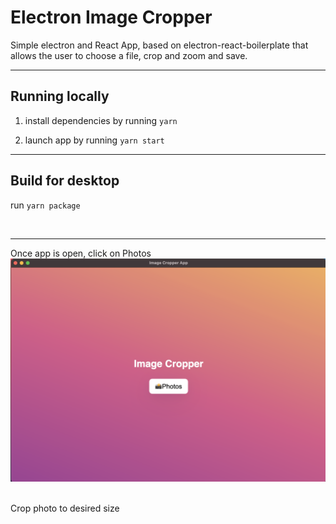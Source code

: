# Electron Image Cropper

Simple electron and React App, based on electron-react-boilerplate that allows the user to choose a file, crop and zoom and save.

---

## Running locally

1. install dependencies by running `yarn`

2. launch app by running `yarn start`

---

## Build for desktop

run `yarn package`

<br>

---

Once app is open, click on Photos
![Demo](image.png)

<br>
Crop photo to desired size
